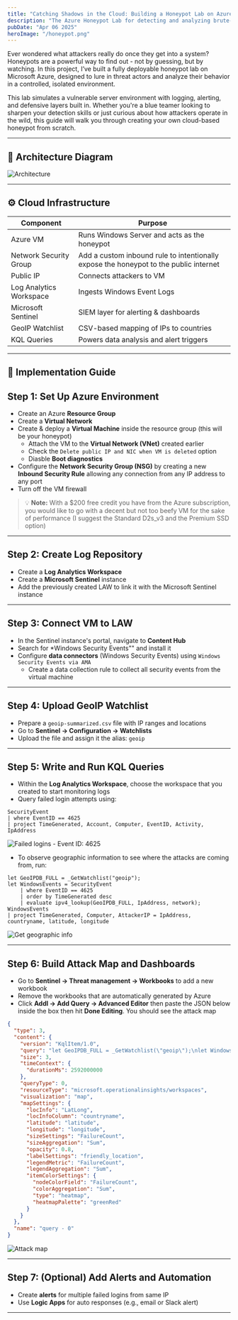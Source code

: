 ```yaml
---
title: "Catching Shadows in the Cloud: Building a Honeypot Lab on Azure"
description: "The Azure Honeypot Lab for detecting and analyzing brute-force attacks using real-world data and Microsoft Sentinel"
pubDate: "Apr 06 2025"
heroImage: "/honeypot.png"
---
```


Ever wondered what attackers really do once they get into a system? Honeypots are a powerful way to find out - not by guessing, but by watching. In this project, I’ve built a fully deployable honeypot lab on Microsoft Azure, designed to lure in threat actors and analyze their behavior in a controlled, isolated environment.

This lab simulates a vulnerable server environment with logging, alerting, and defensive layers built in. Whether you're a blue teamer looking to sharpen your detection skills or just curious about how attackers operate in the wild, this guide will walk you through creating your own cloud-based honeypot from scratch.

---

## 🧱 Architecture Diagram

![Architecture](/architecture.png)

---

## ⚙️ Cloud Infrastructure

| Component               | Purpose                                                                               |
| ----------------------- | ------------------------------------------------------------------------------------- |
| Azure VM                | Runs Windows Server and acts as the honeypot                                          |
| Network Security Group  | Add a custom inbound rule to intentionally expose the honeypot to the public internet |
| Public IP               | Connects attackers to VM                                                              |
| Log Analytics Workspace | Ingests Windows Event Logs                                                            |
| Microsoft Sentinel      | SIEM layer for alerting & dashboards                                                  |
| GeoIP Watchlist         | CSV-based mapping of IPs to countries                                                 |
| KQL Queries             | Powers data analysis and alert triggers                                               |

---

## 📌 Implementation Guide

## Step 1: Set Up Azure Environment

- Create an Azure **Resource Group**
- Create a **Virtual Network**
- Create & deploy a **Virtual Machine** inside the resource group (this will be your honeypot)
  - Attach the VM to the **Virtual Network (VNet)** created earlier
  - Check the `Delete public IP and NIC when VM is deleted` option
  - Diasble **Boot diagnostics**
- Configure the **Network Security Group (NSG)** by creating a new **Inbound Security Rule** allowing any connection from any IP address to any port
- Turn off the VM firewall

> 💡 **Note:** With a $200 free credit you have from the Azure subscription, you would like to go with a decent but not too beefy VM for the sake of performance (I suggest the Standard D2s_v3 and the Premium SSD option)

---

## Step 2: Create Log Repository

- Create a **Log Analytics Workspace**
- Create a **Microsoft Sentinel** instance
- Add the previously created LAW to link it with the Microsoft Sentinel instance

---

## Step 3: Connect VM to LAW

- In the Sentinel instance's portal, navigate to **Content Hub**
- Search for \*Windows Security Events"" and install it
- Configure **data connectors** (Windows Security Events) using `Windows Security Events via AMA`
  - Create a data collection rule to collect all security events from the virtual machine

---

## Step 4: Upload GeoIP Watchlist

- Prepare a `geoip-summarized.csv` file with IP ranges and locations
- Go to **Sentinel → Configuration → Watchlists**
- Upload the file and assign it the alias: `geoip`

---

## Step 5: Write and Run KQL Queries

- Within the **Log Analytics Workspace**, choose the workspace that you created to start monitoring logs
- Query failed login attempts using:

```kql
SecurityEvent
| where EventID == 4625
| project TimeGenerated, Account, Computer, EventID, Activity, IpAddress
```

![Failed logins - Event ID: 4625](/failed_logins.png)

- To observe geographic information to see where the attacks are coming from, run:

```kql
let GeoIPDB_FULL = _GetWatchlist("geoip");
let WindowsEvents = SecurityEvent
    | where EventID == 4625
    | order by TimeGenerated desc
    | evaluate ipv4_lookup(GeoIPDB_FULL, IpAddress, network);
WindowsEvents
| project TimeGenerated, Computer, AttackerIP = IpAddress, countryname, latitude, longitude
```

![Get geographic info](/geo.png)

---

## Step 6: Build Attack Map and Dashboards

- Go to **Sentinel → Threat management → Workbooks** to add a new workbook
- Remove the workbooks that are automatically generated by Azure
- Click **Addl → Add Query → Advanced Editor** then paste the JSON below inside the box then hit **Done Editing**. You should see the attack map

```json
{
  "type": 3,
  "content": {
    "version": "KqlItem/1.0",
    "query": "let GeoIPDB_FULL = _GetWatchlist(\"geoip\");\nlet WindowsEvents = SecurityEvent;\nWindowsEvents | where EventID == 4625\n| order by TimeGenerated desc\n| evaluate ipv4_lookup(GeoIPDB_FULL, IpAddress, network)\n| summarize FailureCount = count() by IpAddress, latitude, longitude, cityname, countryname\n| project FailureCount, AttackerIp = IpAddress, latitude, longitude, city = cityname, country = countryname,\nfriendly_location = strcat(cityname, \" (\", countryname, \")\");",
    "size": 3,
    "timeContext": {
      "durationMs": 2592000000
    },
    "queryType": 0,
    "resourceType": "microsoft.operationalinsights/workspaces",
    "visualization": "map",
    "mapSettings": {
      "locInfo": "LatLong",
      "locInfoColumn": "countryname",
      "latitude": "latitude",
      "longitude": "longitude",
      "sizeSettings": "FailureCount",
      "sizeAggregation": "Sum",
      "opacity": 0.8,
      "labelSettings": "friendly_location",
      "legendMetric": "FailureCount",
      "legendAggregation": "Sum",
      "itemColorSettings": {
        "nodeColorField": "FailureCount",
        "colorAggregation": "Sum",
        "type": "heatmap",
        "heatmapPalette": "greenRed"
      }
    }
  },
  "name": "query - 0"
}
```

![Attack map](/attack_map.png)

---

## Step 7: (Optional) Add Alerts and Automation

- Create **alerts** for multiple failed logins from same IP
- Use **Logic Apps** for auto responses (e.g., email or Slack alert)

---

